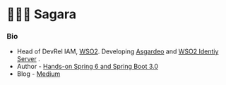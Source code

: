 # 👨🏻‍💻 Sagara 



### Bio

- Head of DevRel IAM, [WSO2]([https://github.com/silverhand-io](https://wso2.com/)). Developing [Asgardeo](https://wso2.com/asgardeo/) and [WSO2 Identiy Server]([https://wso2.com/asgardeo/](https://wso2.com/identity-server/)) .
- Author - [Hands-on Spring 6 and Spring Boot 3.0](https://www.amazon.com.au/Hands-Spring-Boot-3-0-programming/dp/9365892430)
- Blog - [Medium](https://sagarag.medium.com/)
